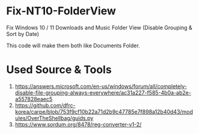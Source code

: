 # Fix-NT10-FolderView
Fix Windows 10 / 11 Downloads and Music Folder View (Disable Grouping &amp; Sort by Date)

This code will make them both like Documents Folder.

# Used Source & Tools

01. https://answers.microsoft.com/en-us/windows/forum/all/completely-disable-file-grouping-always-everywhere/ac31a227-f585-4b0a-ab2e-a557828eaec5
02. https://github.com/dfrc-korea/carpe/blob/753f9cf10b22a71d2b9c47785e7f898a12b40d43/modules/OverTheShellbag/guids.py
03. https://www.sordum.org/8478/reg-converter-v1-2/
